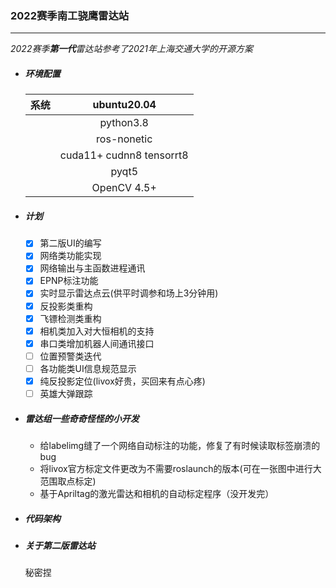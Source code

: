 ### 2022赛季南工骁鹰雷达站

------

*2022赛季**第一代**雷达站参考了2021年上海交通大学的开源方案*

- ##### 环境配置

  | 系统 |       ubuntu20.04        |
  | :--: | :----------------------: |
  |      |        python3.8         |
  |      |       ros-nonetic        |
  |      | cuda11+ cudnn8 tensorrt8 |
  |      |          pyqt5           |
  |      |       OpenCV 4.5+        |

- ##### 计划

  - [x] 第二版UI的编写
  - [x] 网络类功能实现
  - [x] 网络输出与主函数进程通讯
  - [x] EPNP标注功能
  - [x] 实时显示雷达点云(供平时调参和场上3分钟用)
  - [x] 反投影类重构
  - [x] 飞镖检测类重构
  - [x] 相机类加入对大恒相机的支持
  - [x] 串口类增加机器人间通讯接口
  - [ ] 位置预警类迭代
  - [ ] 各功能类UI信息规范显示
  - [x] 纯反投影定位(livox好贵，买回来有点心疼)
  - [ ] 英雄大弹跟踪

- ##### 雷达组一些奇奇怪怪的小开发

  - 给labelimg缝了一个网络自动标注的功能，修复了有时候读取标签崩溃的bug
  - 将livox官方标定文件更改为不需要roslaunch的版本(可在一张图中进行大范围取点标定)
  - 基于Apriltag的激光雷达和相机的自动标定程序（没开发完）

- ##### 代码架构

- ##### 关于第二版雷达站

  秘密捏
  
  
